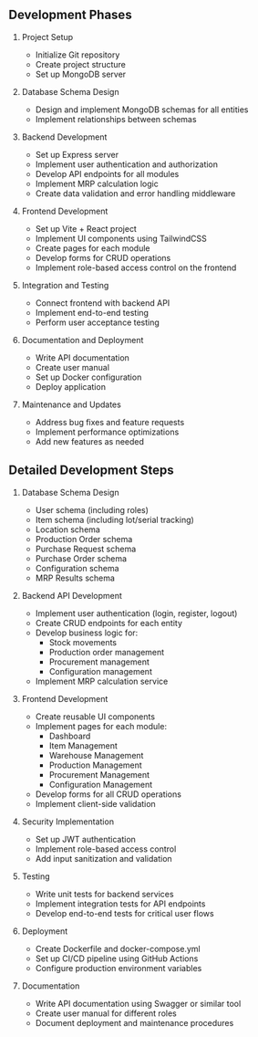 ## Development Phases

1. Project Setup

   - Initialize Git repository
   - Create project structure
   - Set up MongoDB server

2. Database Schema Design

   - Design and implement MongoDB schemas for all entities
   - Implement relationships between schemas

3. Backend Development

   - Set up Express server
   - Implement user authentication and authorization
   - Develop API endpoints for all modules
   - Implement MRP calculation logic
   - Create data validation and error handling middleware

4. Frontend Development

   - Set up Vite + React project
   - Implement UI components using TailwindCSS
   - Create pages for each module
   - Develop forms for CRUD operations
   - Implement role-based access control on the frontend

5. Integration and Testing

   - Connect frontend with backend API
   - Implement end-to-end testing
   - Perform user acceptance testing

6. Documentation and Deployment

   - Write API documentation
   - Create user manual
   - Set up Docker configuration
   - Deploy application

7. Maintenance and Updates
   - Address bug fixes and feature requests
   - Implement performance optimizations
   - Add new features as needed

## Detailed Development Steps

1. Database Schema Design

   - User schema (including roles)
   - Item schema (including lot/serial tracking)
   - Location schema
   - Production Order schema
   - Purchase Request schema
   - Purchase Order schema
   - Configuration schema
   - MRP Results schema

2. Backend API Development

   - Implement user authentication (login, register, logout)
   - Create CRUD endpoints for each entity
   - Develop business logic for:
     - Stock movements
     - Production order management
     - Procurement management
     - Configuration management
   - Implement MRP calculation service

3. Frontend Development

   - Create reusable UI components
   - Implement pages for each module:
     - Dashboard
     - Item Management
     - Warehouse Management
     - Production Management
     - Procurement Management
     - Configuration Management
   - Develop forms for all CRUD operations
   - Implement client-side validation

4. Security Implementation

   - Set up JWT authentication
   - Implement role-based access control
   - Add input sanitization and validation

5. Testing

   - Write unit tests for backend services
   - Implement integration tests for API endpoints
   - Develop end-to-end tests for critical user flows

6. Deployment

   - Create Dockerfile and docker-compose.yml
   - Set up CI/CD pipeline using GitHub Actions
   - Configure production environment variables

7. Documentation
   - Write API documentation using Swagger or similar tool
   - Create user manual for different roles
   - Document deployment and maintenance procedures
